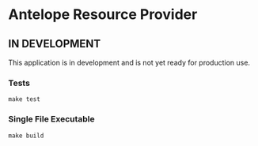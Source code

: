 # Antelope Resource Provider

## IN DEVELOPMENT

This application is in development and is not yet ready for production use.

### Tests

`make test`

### Single File Executable

`make build`
